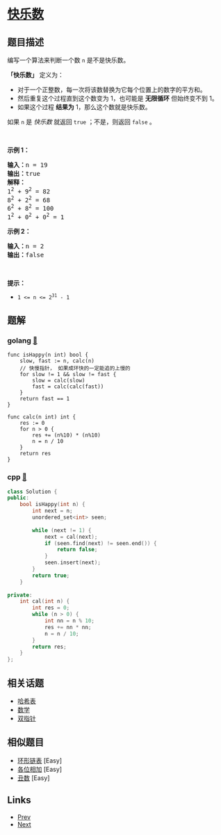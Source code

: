 
# [快乐数](https://leetcode-cn.com/problems/happy-number)

## 题目描述

<p>编写一个算法来判断一个数 <code>n</code> 是不是快乐数。</p>

<p><strong>「快乐数」</strong>&nbsp;定义为：</p>

<ul>
	<li>对于一个正整数，每一次将该数替换为它每个位置上的数字的平方和。</li>
	<li>然后重复这个过程直到这个数变为 1，也可能是 <strong>无限循环</strong> 但始终变不到 1。</li>
	<li>如果这个过程 <strong>结果为</strong>&nbsp;1，那么这个数就是快乐数。</li>
</ul>

<p>如果 <code>n</code> 是 <em>快乐数</em> 就返回 <code>true</code> ；不是，则返回 <code>false</code> 。</p>

<p>&nbsp;</p>

<p><strong>示例 1：</strong></p>

<pre>
<strong>输入：</strong>n = 19
<strong>输出：</strong>true
<strong>解释：
</strong>1<sup>2</sup> + 9<sup>2</sup> = 82
8<sup>2</sup> + 2<sup>2</sup> = 68
6<sup>2</sup> + 8<sup>2</sup> = 100
1<sup>2</sup> + 0<sup>2</sup> + 0<sup>2</sup> = 1
</pre>

<p><strong>示例 2：</strong></p>

<pre>
<strong>输入：</strong>n = 2
<strong>输出：</strong>false
</pre>

<p>&nbsp;</p>

<p><strong>提示：</strong></p>

<ul>
	<li><code>1 &lt;= n &lt;= 2<sup>31</sup> - 1</code></li>
</ul>


## 题解

### golang [🔗](happy-number.go) 
```golang
func isHappy(n int) bool {
    slow, fast := n, calc(n)
    // 快慢指针， 如果成环快的一定能追的上慢的
    for slow != 1 && slow != fast {
        slow = calc(slow) 
        fast = calc(calc(fast))                                    
    } 
    return fast == 1
}

func calc(n int) int {
    res := 0
    for n > 0 {
        res += (n%10) * (n%10)
        n = n / 10                                    
    }
    return res
}
```
### cpp [🔗](happy-number.cpp) 
```cpp
class Solution {
public:
    bool isHappy(int n) {
        int next = n;
        unordered_set<int> seen;
        
        while (next != 1) {
            next = cal(next);
            if (seen.find(next) != seen.end()) {
                return false;
            }
            seen.insert(next);
        }
        return true;
    }
                                        
private:                                        
    int cal(int n) {
        int res = 0;
        while (n > 0) {
            int nn = n % 10;
            res += nn * nn;                                                                    
            n = n / 10;
        }
        return res;
    }                                   
};
```


## 相关话题

- [哈希表](../../tags/hash-table.md) 
- [数学](../../tags/math.md) 
- [双指针](../../tags/two-pointers.md) 


## 相似题目

- [环形链表](../linked-list-cycle/README.md)  [Easy] 
- [各位相加](../add-digits/README.md)  [Easy] 
- [丑数](../ugly-number/README.md)  [Easy] 


## Links

- [Prev](../number-of-islands/README.md) 
- [Next](../remove-linked-list-elements/README.md) 

